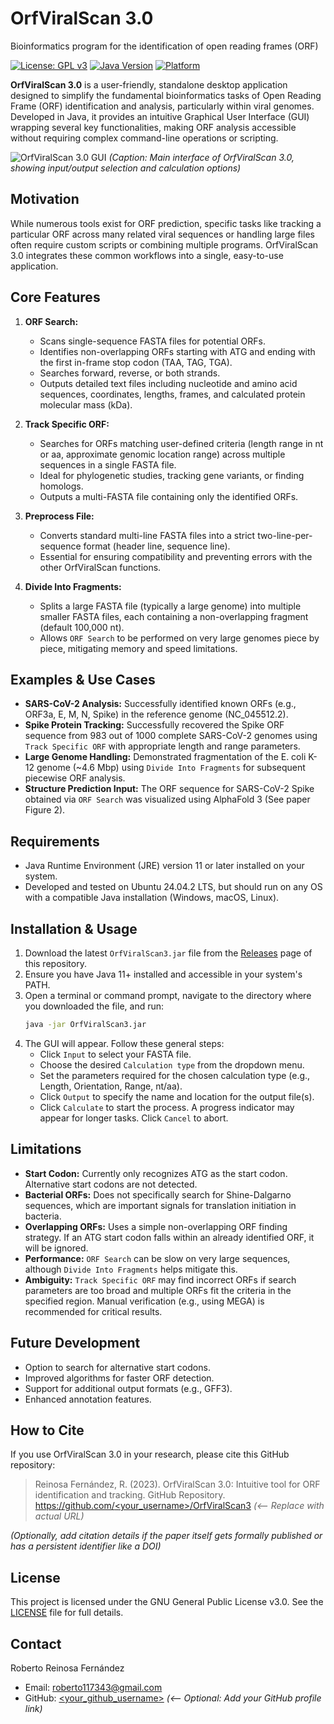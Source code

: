 # OrfViralScan 3.0

Bioinformatics program for the identification of open reading frames (ORF)

[![License: GPL v3](https://img.shields.io/badge/License-GPLv3-blue.svg)](https://www.gnu.org/licenses/gpl-3.0)
[![Java Version](https://img.shields.io/badge/Java-11+-orange.svg)]()
[![Platform](https://img.shields.io/badge/Platform-Cross--Platform-lightgrey.svg)]()

**OrfViralScan 3.0** is a user-friendly, standalone desktop application designed to simplify the fundamental bioinformatics tasks of Open Reading Frame (ORF) identification and analysis, particularly within viral genomes. Developed in Java, it provides an intuitive Graphical User Interface (GUI) wrapping several key functionalities, making ORF analysis accessible without requiring complex command-line operations or scripting.

![OrfViralScan 3.0 GUI](<path_to_your_figure1_image.png>)
*(Caption: Main interface of OrfViralScan 3.0, showing input/output selection and calculation options)*

## Motivation

While numerous tools exist for ORF prediction, specific tasks like tracking a particular ORF across many related viral sequences or handling large files often require custom scripts or combining multiple programs. OrfViralScan 3.0 integrates these common workflows into a single, easy-to-use application.

## Core Features

1.  **ORF Search:**
    *   Scans single-sequence FASTA files for potential ORFs.
    *   Identifies non-overlapping ORFs starting with ATG and ending with the first in-frame stop codon (TAA, TAG, TGA).
    *   Searches forward, reverse, or both strands.
    *   Outputs detailed text files including nucleotide and amino acid sequences, coordinates, lengths, frames, and calculated protein molecular mass (kDa).

2.  **Track Specific ORF:**
    *   Searches for ORFs matching user-defined criteria (length range in nt or aa, approximate genomic location range) across multiple sequences in a single FASTA file.
    *   Ideal for phylogenetic studies, tracking gene variants, or finding homologs.
    *   Outputs a multi-FASTA file containing only the identified ORFs.

3.  **Preprocess File:**
    *   Converts standard multi-line FASTA files into a strict two-line-per-sequence format (header line, sequence line).
    *   Essential for ensuring compatibility and preventing errors with the other OrfViralScan functions.

4.  **Divide Into Fragments:**
    *   Splits a large FASTA file (typically a large genome) into multiple smaller FASTA files, each containing a non-overlapping fragment (default 100,000 nt).
    *   Allows `ORF Search` to be performed on very large genomes piece by piece, mitigating memory and speed limitations.

## Examples & Use Cases

*   **SARS-CoV-2 Analysis:** Successfully identified known ORFs (e.g., ORF3a, E, M, N, Spike) in the reference genome (NC_045512.2).
*   **Spike Protein Tracking:** Successfully recovered the Spike ORF sequence from 983 out of 1000 complete SARS-CoV-2 genomes using `Track Specific ORF` with appropriate length and range parameters.
*   **Large Genome Handling:** Demonstrated fragmentation of the E. coli K-12 genome (~4.6 Mbp) using `Divide Into Fragments` for subsequent piecewise ORF analysis.
*   **Structure Prediction Input:** The ORF sequence for SARS-CoV-2 Spike obtained via `ORF Search` was visualized using AlphaFold 3 (See paper Figure 2).

## Requirements

*   Java Runtime Environment (JRE) version 11 or later installed on your system.
*   Developed and tested on Ubuntu 24.04.2 LTS, but should run on any OS with a compatible Java installation (Windows, macOS, Linux).

## Installation & Usage

1.  Download the latest `OrfViralScan3.jar` file from the [Releases](<link_to_releases_page>) page of this repository.
2.  Ensure you have Java 11+ installed and accessible in your system's PATH.
3.  Open a terminal or command prompt, navigate to the directory where you downloaded the file, and run:
    ```bash
    java -jar OrfViralScan3.jar
    ```
4.  The GUI will appear. Follow these general steps:
    *   Click `Input` to select your FASTA file.
    *   Choose the desired `Calculation type` from the dropdown menu.
    *   Set the parameters required for the chosen calculation type (e.g., Length, Orientation, Range, nt/aa).
    *   Click `Output` to specify the name and location for the output file(s).
    *   Click `Calculate` to start the process. A progress indicator may appear for longer tasks. Click `Cancel` to abort.

## Limitations

*   **Start Codon:** Currently only recognizes ATG as the start codon. Alternative start codons are not detected.
*   **Bacterial ORFs:** Does not specifically search for Shine-Dalgarno sequences, which are important signals for translation initiation in bacteria.
*   **Overlapping ORFs:** Uses a simple non-overlapping ORF finding strategy. If an ATG start codon falls within an already identified ORF, it will be ignored.
*   **Performance:** `ORF Search` can be slow on very large sequences, although `Divide Into Fragments` helps mitigate this.
*   **Ambiguity:** `Track Specific ORF` may find incorrect ORFs if search parameters are too broad and multiple ORFs fit the criteria in the specified region. Manual verification (e.g., using MEGA) is recommended for critical results.

## Future Development

*   Option to search for alternative start codons.
*   Improved algorithms for faster ORF detection.
*   Support for additional output formats (e.g., GFF3).
*   Enhanced annotation features.

## How to Cite

If you use OrfViralScan 3.0 in your research, please cite this GitHub repository:

> Reinosa Fernández, R. (2023). OrfViralScan 3.0: Intuitive tool for ORF identification and tracking. GitHub Repository. [https://github.com/<your_username>/OrfViralScan3](https://github.com/<your_username>/OrfViralScan3) *(<-- Replace with actual URL)*

*(Optionally, add citation details if the paper itself gets formally published or has a persistent identifier like a DOI)*

## License

This project is licensed under the GNU General Public License v3.0. See the [LICENSE](LICENSE) file for full details.

## Contact

Roberto Reinosa Fernández
*   Email: roberto117343@gmail.com
*   GitHub: [<your_github_username>](https://github.com/<your_username>) *(<-- Optional: Add your GitHub profile link)*
